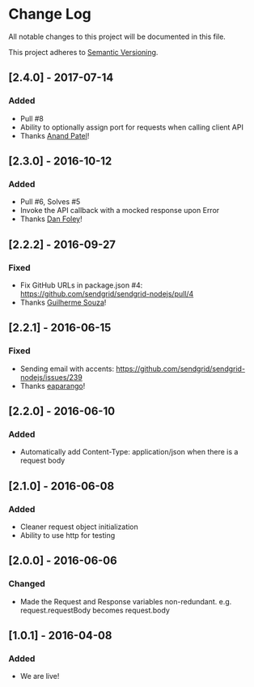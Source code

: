 # Change Log
All notable changes to this project will be documented in this file.

This project adheres to [Semantic Versioning](http://semver.org/).

## [2.4.0] - 2017-07-14
### Added
- Pull #8
- Ability to optionally assign port for requests when calling client API
- Thanks [Anand Patel](https://github.com/apat183)!

## [2.3.0] - 2016-10-12
### Added
- Pull #6, Solves #5
- Invoke the API callback with a mocked response upon Error
- Thanks [Dan Foley](https://github.com/cantremember)!

## [2.2.2] - 2016-09-27
### Fixed
- Fix GitHub URLs in package.json #4: https://github.com/sendgrid/sendgrid-nodejs/pull/4
- Thanks [Guilherme Souza](https://github.com/sitegui)!

## [2.2.1] - 2016-06-15
### Fixed
- Sending email with accents: https://github.com/sendgrid/sendgrid-nodejs/issues/239
- Thanks [eaparango](https://github.com/eaparango)!

## [2.2.0] - 2016-06-10
### Added
- Automatically add Content-Type: application/json when there is a request body

## [2.1.0] - 2016-06-08
### Added
- Cleaner request object initialization
- Ability to use http for testing

## [2.0.0] - 2016-06-06
### Changed
- Made the Request and Response variables non-redundant. e.g. request.requestBody becomes request.body

## [1.0.1] - 2016-04-08
### Added
- We are live!